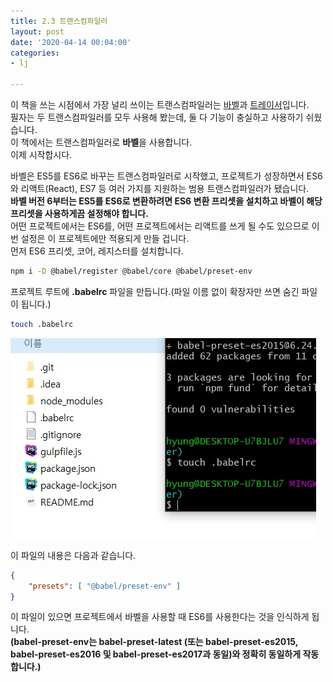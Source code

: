 ```yaml
---
title: 2.3 트랜스컴파일러
layout: post
date: '2020-04-14 00:04:00'
categories:
- lj

---
```


이 책을 쓰는 시점에서 가장 널리 쓰이는 트랜스컴파일러는 [바벨](https://babeljs.io/)과 [트레이서](https://github.com/google/traceur-compiler)입니다.  
필자는 두 트랜스컴파일러를 모두 사용해 봤는데, 둘 다 기능이 충실하고 사용하기 쉬웠습니다.  
이 책에서는 트랜스컴파일러로 **바벨**을 사용합니다.  
이제 시작합시다.

바벨은 ES5를 ES6로 바꾸는 트랜스컴파일러로 시작했고, 프로젝트가 성장하면서 ES6와 리액트(React), ES7 등 여러 가지를 지원하는 범용 트랜스컴파일러가 됐습니다.  
**바벨 버전 6부터는 ES5를 ES6로 변환하려면 ES6 변환 프리셋을 설치하고 바벨이 해당 프리셋을 사용하게끔 설정해야 합니다.**  
어떤 프로젝트에서는 ES6를, 어떤 프로젝트에서는 리액트를 쓰게 될 수도 있으므로 이번 설정은 이 프로젝트에만 적용되게 만들 겁니다.  
먼저 ES6 프리셋, 코어, 레지스터를 설치합니다.

```bash
npm i -D @babel/register @babel/core @babel/preset-env
```

프로젝트 루트에 **.babelrc** 파일을 만듭니다.(파일 이름 없이 확장자만 쓰면 숨긴 파일이 됩니다.)

```bash
touch .babelrc
```

![이미지](/static/img/learningjs/image16.jpg)

이 파일의 내용은 다음과 같습니다.

```json
{
    "presets": [ "@babel/preset-env" ]
}
```

이 파일이 있으면 프로젝트에서 바벨을 사용할 때 ES6를 사용한다는 것을 인식하게 됩니다.  
**(babel-preset-env는 babel-preset-latest (또는 babel-preset-es2015, babel-preset-es2016 및 babel-preset-es2017과 동일)와 정확히 동일하게 작동합니다.)**